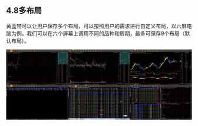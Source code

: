 ## 4.8多布局

黄蓝带可以让用户保存多个布局，可以按照用户的需求进行自定义布局，以六屏电脑为例，我们可以在六个屏幕上调用不同的品种和周期，最多可保存9个布局（默认布局）。

![](/assets/hld_duobuj.png)

